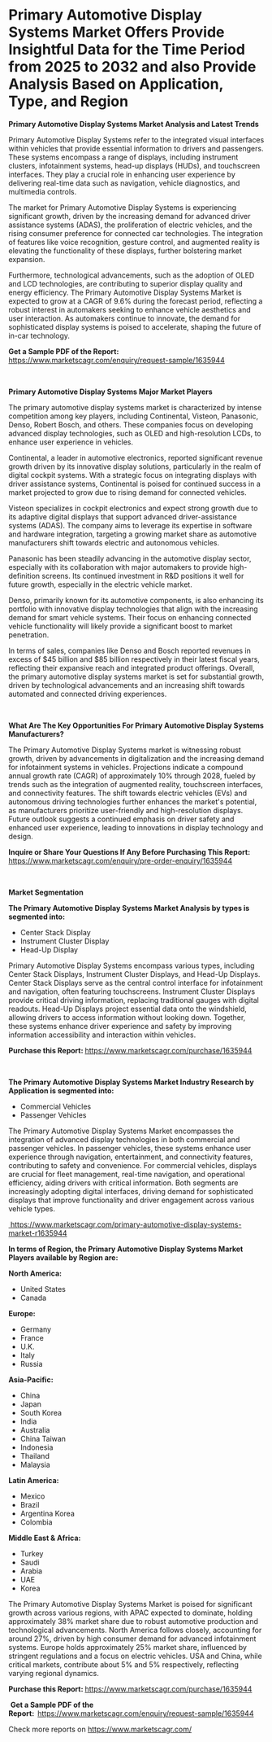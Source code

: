 <p><h1>Primary Automotive Display Systems Market Offers Provide Insightful Data for the Time Period from 2025 to 2032 and also Provide Analysis Based on Application, Type, and Region</h1></p><p><strong>Primary Automotive Display Systems Market Analysis and Latest Trends</strong></p>
<p><p>Primary Automotive Display Systems refer to the integrated visual interfaces within vehicles that provide essential information to drivers and passengers. These systems encompass a range of displays, including instrument clusters, infotainment systems, head-up displays (HUDs), and touchscreen interfaces. They play a crucial role in enhancing user experience by delivering real-time data such as navigation, vehicle diagnostics, and multimedia controls.</p><p>The market for Primary Automotive Display Systems is experiencing significant growth, driven by the increasing demand for advanced driver assistance systems (ADAS), the proliferation of electric vehicles, and the rising consumer preference for connected car technologies. The integration of features like voice recognition, gesture control, and augmented reality is elevating the functionality of these displays, further bolstering market expansion.</p><p>Furthermore, technological advancements, such as the adoption of OLED and LCD technologies, are contributing to superior display quality and energy efficiency. The Primary Automotive Display Systems Market is expected to grow at a CAGR of 9.6% during the forecast period, reflecting a robust interest in automakers seeking to enhance vehicle aesthetics and user interaction. As automakers continue to innovate, the demand for sophisticated display systems is poised to accelerate, shaping the future of in-car technology.</p></p>
<p><strong>Get a Sample PDF of the Report:&nbsp;</strong> <a href="https://www.marketscagr.com/enquiry/request-sample/1635944?utm_campaign=2460&utm_medium=2&utm_source=Github&utm_content=ia&utm_term=23032025&utm_id=primary-automotive-display-systems">https://www.marketscagr.com/enquiry/request-sample/1635944</a></p>
<p>&nbsp;</p>
<p><strong>Primary Automotive Display Systems Major Market Players</strong></p>
<p><p>The primary automotive display systems market is characterized by intense competition among key players, including Continental, Visteon, Panasonic, Denso, Robert Bosch, and others. These companies focus on developing advanced display technologies, such as OLED and high-resolution LCDs, to enhance user experience in vehicles.</p><p>Continental, a leader in automotive electronics, reported significant revenue growth driven by its innovative display solutions, particularly in the realm of digital cockpit systems. With a strategic focus on integrating displays with driver assistance systems, Continental is poised for continued success in a market projected to grow due to rising demand for connected vehicles.</p><p>Visteon specializes in cockpit electronics and expect strong growth due to its adaptive digital displays that support advanced driver-assistance systems (ADAS). The company aims to leverage its expertise in software and hardware integration, targeting a growing market share as automotive manufacturers shift towards electric and autonomous vehicles.</p><p>Panasonic has been steadily advancing in the automotive display sector, especially with its collaboration with major automakers to provide high-definition screens. Its continued investment in R&D positions it well for future growth, especially in the electric vehicle market.</p><p>Denso, primarily known for its automotive components, is also enhancing its portfolio with innovative display technologies that align with the increasing demand for smart vehicle systems. Their focus on enhancing connected vehicle functionality will likely provide a significant boost to market penetration.</p><p>In terms of sales, companies like Denso and Bosch reported revenues in excess of $45 billion and $85 billion respectively in their latest fiscal years, reflecting their expansive reach and integrated product offerings. Overall, the primary automotive display systems market is set for substantial growth, driven by technological advancements and an increasing shift towards automated and connected driving experiences.</p></p>
<p>&nbsp;</p>
<p><strong>What Are The Key Opportunities For Primary Automotive Display Systems Manufacturers?</strong></p>
<p><p>The Primary Automotive Display Systems market is witnessing robust growth, driven by advancements in digitalization and the increasing demand for infotainment systems in vehicles. Projections indicate a compound annual growth rate (CAGR) of approximately 10% through 2028, fueled by trends such as the integration of augmented reality, touchscreen interfaces, and connectivity features. The shift towards electric vehicles (EVs) and autonomous driving technologies further enhances the market's potential, as manufacturers prioritize user-friendly and high-resolution displays. Future outlook suggests a continued emphasis on driver safety and enhanced user experience, leading to innovations in display technology and design.</p></p>
<p><strong>Inquire or Share Your Questions If Any Before Purchasing This Report:</strong> <a href="https://www.marketscagr.com/enquiry/pre-order-enquiry/1635944?utm_campaign=2460&utm_medium=2&utm_source=Github&utm_content=ia&utm_term=23032025&utm_id=primary-automotive-display-systems">https://www.marketscagr.com/enquiry/pre-order-enquiry/1635944</a></p>
<p>&nbsp;</p>
<p><strong>Market Segmentation</strong></p>
<p><strong>The Primary Automotive Display Systems Market Analysis by types is segmented into:</strong></p>
<p><ul><li>Center Stack Display</li><li>Instrument Cluster Display</li><li>Head-Up Display</li></ul></p>
<p><p>Primary Automotive Display Systems encompass various types, including Center Stack Displays, Instrument Cluster Displays, and Head-Up Displays. Center Stack Displays serve as the central control interface for infotainment and navigation, often featuring touchscreens. Instrument Cluster Displays provide critical driving information, replacing traditional gauges with digital readouts. Head-Up Displays project essential data onto the windshield, allowing drivers to access information without looking down. Together, these systems enhance driver experience and safety by improving information accessibility and interaction within vehicles.</p></p>
<p><strong>Purchase this Report:&nbsp;</strong><a href="https://www.marketscagr.com/purchase/1635944?utm_campaign=2460&utm_medium=2&utm_source=Github&utm_content=ia&utm_term=23032025&utm_id=primary-automotive-display-systems">https://www.marketscagr.com/purchase/1635944</a></p>
<p>&nbsp;</p>
<p><strong>The Primary Automotive Display Systems Market Industry Research by Application is segmented into:</strong></p>
<p><ul><li>Commercial Vehicles</li><li>Passenger Vehicles</li></ul></p>
<p><p>The Primary Automotive Display Systems Market encompasses the integration of advanced display technologies in both commercial and passenger vehicles. In passenger vehicles, these systems enhance user experience through navigation, entertainment, and connectivity features, contributing to safety and convenience. For commercial vehicles, displays are crucial for fleet management, real-time navigation, and operational efficiency, aiding drivers with critical information. Both segments are increasingly adopting digital interfaces, driving demand for sophisticated displays that improve functionality and driver engagement across various vehicle types.</p></p>
<p><a href="https://www.marketscagr.com/primary-automotive-display-systems-market-r1635944?utm_campaign=2460&utm_medium=2&utm_source=Github&utm_content=ia&utm_term=23032025&utm_id=primary-automotive-display-systems">&nbsp;https://www.marketscagr.com/primary-automotive-display-systems-market-r1635944</a></p>
<p><strong>In terms of Region, the Primary Automotive Display Systems Market Players available by Region are:</strong></p>
<p>
    <p> <strong> North America: </strong>
        <ul>
            <li>United States</li>
            <li>Canada</li>
        </ul>
        </p> 
    <p> <strong> Europe: </strong>
        <ul>
            <li>Germany</li>
            <li>France</li>
            <li>U.K.</li>
            <li>Italy</li>
            <li>Russia</li>
        </ul>
        </p> 
    <p> <strong> Asia-Pacific: </strong>
        <ul>
            <li>China</li>
            <li>Japan</li>
            <li>South Korea</li>
            <li>India</li>
            <li>Australia</li>
            <li>China Taiwan</li>
            <li>Indonesia</li>
            <li>Thailand</li>
            <li>Malaysia</li>
        </ul>
        </p> 
    <p> <strong> Latin America: </strong>
        <ul>
            <li>Mexico</li>
            <li>Brazil</li>
            <li>Argentina Korea</li>
            <li>Colombia</li>
        </ul>
        </p> 
    <p> <strong> Middle East & Africa: </strong>
        <ul>
            <li>Turkey</li>
            <li>Saudi</li>
            <li>Arabia</li>
            <li>UAE</li>
            <li>Korea</li>
        </ul>
    </p>
    </p>
<p><p>The Primary Automotive Display Systems Market is poised for significant growth across various regions, with APAC expected to dominate, holding approximately 38% market share due to robust automotive production and technological advancements. North America follows closely, accounting for around 27%, driven by high consumer demand for advanced infotainment systems. Europe holds approximately 25% market share, influenced by stringent regulations and a focus on electric vehicles. USA and China, while critical markets, contribute about 5% and 5% respectively, reflecting varying regional dynamics.</p></p>
<p><strong>Purchase this Report: </strong><a href="https://www.marketscagr.com/purchase/1635944?utm_campaign=2460&utm_medium=2&utm_source=Github&utm_content=ia&utm_term=23032025&utm_id=primary-automotive-display-systems">https://www.marketscagr.com/purchase/1635944</a></p>
<p>&nbsp;<strong>Get a Sample PDF of the Report:&nbsp;&nbsp;</strong><a href="https://www.marketscagr.com/enquiry/request-sample/1635944?utm_campaign=2460&utm_medium=2&utm_source=Github&utm_content=ia&utm_term=23032025&utm_id=primary-automotive-display-systems">https://www.marketscagr.com/enquiry/request-sample/1635944</a></p>
<p><strong></strong></p>
<p>Check more reports on <a href="https://www.marketscagr.com/?utm_campaign=2460&utm_medium=2&utm_source=Github&utm_content=ia&utm_term=23032025&utm_id=primary-automotive-display-systems">https://www.marketscagr.com/</a></p>